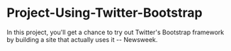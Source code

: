 # Project-Using-Twitter-Bootstrap
In this project, you'll get a chance to try out Twitter's Bootstrap framework by building a site that actually uses it -- Newsweek.
